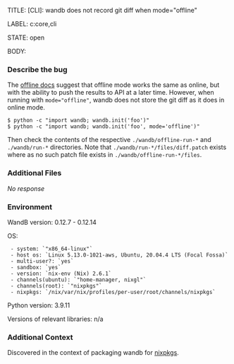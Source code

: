 TITLE:
[CLI]: wandb does not record git diff when mode="offline"

LABEL:
c:core,cli

STATE:
open

BODY:
### Describe the bug

The [offline docs](https://docs.wandb.ai/guides/technical-faq#can-i-run-wandb-offline) suggest that offline mode works the same as online, but with the ability to push the results to API at a later time. However, when running with `mode="offline"`, wandb does not store the git diff as it does in online mode.

<!--- A minimal code snippet between the quotes below  -->
```
$ python -c "import wandb; wandb.init('foo')"
$ python -c "import wandb; wandb.init('foo', mode='offline')"
```
Then check the contents of the respective `./wandb/offline-run-*` and `./wandb/run-*` directories. Note that `./wandb/run-*/files/diff.patch` exists where as no such patch file exists in `./wandb/offline-run-*/files`.

### Additional Files

_No response_

### Environment

WandB version: 0.12.7 - 0.12.14

OS: 
```
 - system: `"x86_64-linux"`
 - host os: `Linux 5.13.0-1021-aws, Ubuntu, 20.04.4 LTS (Focal Fossa)`
 - multi-user?: `yes`
 - sandbox: `yes`
 - version: `nix-env (Nix) 2.6.1`
 - channels(ubuntu): `"home-manager, nixgl"`
 - channels(root): `"nixpkgs"`
 - nixpkgs: `/nix/var/nix/profiles/per-user/root/channels/nixpkgs`
```

Python version: 3.9.11

Versions of relevant libraries: n/a


### Additional Context

Discovered in the context of packaging wandb for [nixpkgs](https://github.com/NixOS/nixpkgs).

